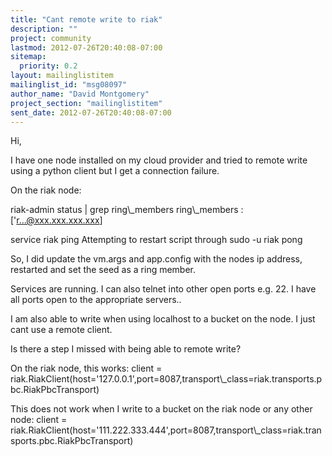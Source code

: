 ```yaml
---
title: "Cant remote write to riak"
description: ""
project: community
lastmod: 2012-07-26T20:40:08-07:00
sitemap:
  priority: 0.2
layout: mailinglistitem
mailinglist_id: "msg08097"
author_name: "David Montgomery"
project_section: "mailinglistitem"
sent_date: 2012-07-26T20:40:08-07:00
---
```



Hi,

I have one node installed on my cloud provider and tried to remote
write using a python client but I get a connection failure.

On the riak node:

riak-admin status | grep ring\\_members
ring\\_members : ['r...@xxx.xxx.xxx.xxx]

service riak ping
Attempting to restart script through sudo -u riak
pong

So, I did update the vm.args and app.config with the nodes ip address,
restarted and set the seed as a ring member.

Services are running. I can also telnet into other open ports e.g.
22. I have all ports open to the appropriate servers..

I am also able to write when using localhost to a bucket on the node.
I just cant use a remote client.

Is there a step I missed with being able to remote write?

On the riak node, this works:
client = 
riak.RiakClient(host='127.0.0.1',port=8087,transport\\_class=riak.transports.pbc.RiakPbcTransport)

This does not work when I write to a bucket on the riak node or any other node:
client = 
riak.RiakClient(host='111.222.333.444',port=8087,transport\\_class=riak.transports.pbc.RiakPbcTransport)

